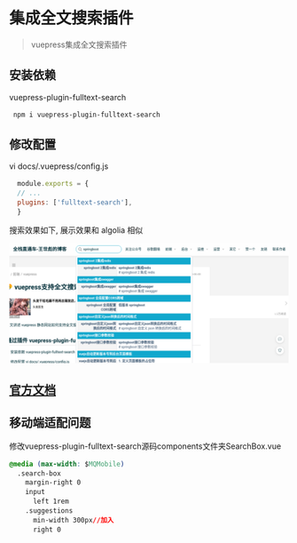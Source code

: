 # 集成全文搜索插件

> vuepress集成全文搜索插件

## 安装依赖 

vuepress-plugin-fulltext-search 

```bash
 npm i vuepress-plugin-fulltext-search
```

## 修改配置

 vi docs/.vuepress/config.js

```javascript
  module.exports = {
  // ...
  plugins: ['fulltext-search'],
  }
```

搜索效果如下, 展示效果和 algolia 相似

![vuepress-plugin-fulltext-search](image/20201019171352.png)

## [官方文档](https://github.com/leo-buneev/vuepress-plugin-fulltext-search)

## 移动端适配问题

修改vuepress-plugin-fulltext-search源码components文件夹SearchBox.vue

```css
@media (max-width: $MQMobile)
  .search-box
    margin-right 0
    input
      left 1rem
    .suggestions
      min-width 300px//加入
      right 0
```

